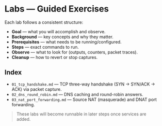 # Labs — Guided Exercises

Each lab follows a consistent structure:
- **Goal** — what you will accomplish and observe.
- **Background** — key concepts and why they matter.
- **Prerequisites** — what needs to be running/configured.
- **Steps** — exact commands to run.
- **Observe** — what to look for (outputs, counters, packet traces).
- **Cleanup** — how to revert or stop captures.

## Index
- `01_tcp_handshake.md` — TCP three-way handshake (SYN → SYN/ACK → ACK) via packet capture.
- `02_dns_round_robin.md` — DNS caching and round-robin answers.
- `03_nat_port_forwarding.md` — Source NAT (masquerade) and DNAT port forwarding.

> These labs will become runnable in later steps once services are added.

